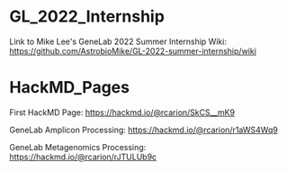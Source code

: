 # GL_2022_Internship
Link to Mike Lee's GeneLab 2022 Summer Internship Wiki:
https://github.com/AstrobioMike/GL-2022-summer-internship/wiki

# HackMD_Pages
First HackMD Page:
https://hackmd.io/@rcarion/SkCS__mK9

GeneLab Amplicon Processing:
https://hackmd.io/@rcarion/r1aWS4Wq9

GeneLab Metagenomics Processing:
https://hackmd.io/@rcarion/rJTULUb9c
